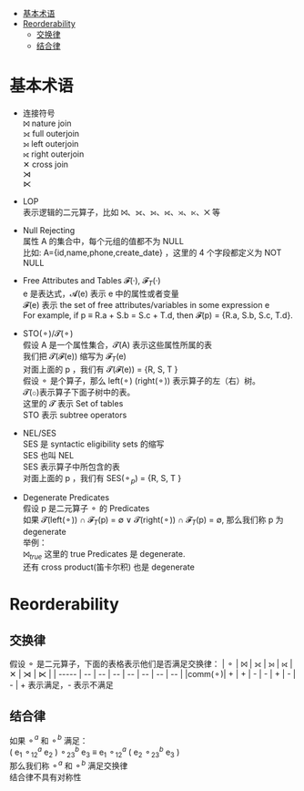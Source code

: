 - [基本术语](#基本术语)
- [Reorderability](#reorderability)
  - [交换律](#交换律)
  - [结合律](#结合律)

# 基本术语
- 连接符号  
⨝ nature join  
⟗ full outerjoin  
⟕ left outerjoin  
⟖ right outerjoin  
✕ cross join  
⋊  
⋉  
- LOP  
表示逻辑的二元算子，比如 ⨝、⟗、⟕、⟖、⋊、⋉、✕ 等

- Null Rejecting  
属性 A 的集合中，每个元组的值都不为 NULL  
比如: A={id,name,phone,create_date} ，这里的 4 个字段都定义为 NOT NULL

- Free Attributes and Tables 𝓕(·), 𝓕$_T$(·)  
e 是表达式，𝓐(e) 表示 e 中的属性或者变量  
𝓕(e) 表示 the set of free attributes/variables in some expression e  
For example, if p ≡ R.a + S.b = S.c + T.d, then 𝓕(p) = {R.a, S.b, S.c, T.d}.

- STO(⚬)/𝓣(⚬)  
假设 A 是一个属性集合，𝓣(A) 表示这些属性所属的表  
我们把 𝓣(𝓕(e)) 缩写为 𝓕$_T$(e)  
对面上面的 p ，我们有 𝓣(𝓕(e)) = {R, S, T }  
假设 ⚬ 是个算子，那么 left(⚬) (right(⚬)) 表示算子的左（右）树。  
𝓣(⚬)表示算子下面子树中的表。  
这里的 𝓣 表示 Set of tables  
STO 表示 subtree operators  

- NEL/SES  
SES 是 syntactic eligibility sets 的缩写  
SES 也叫 NEL  
SES 表示算子中所包含的表  
对面上面的 p ，我们有 SES(⚬$_p$) = {R, S, T }

- Degenerate Predicates  
假设 p 是二元算子 ⚬ 的 Predicates  
如果 𝓣(left(⚬)) ∩ 𝓕$_T$(p) = ∅ ∨ 𝓣(right(⚬)) ∩ 𝓕$_T$(p) = ∅, 那么我们称 p 为 degenerate  
举例：  
⨝$_{true}$ 这里的 true Predicates 是 degenerate.   
还有  cross product(笛卡尔积) 也是 degenerate

# Reorderability
## 交换律
假设 ⚬ 是二元算子，下面的表格表示他们是否满足交换律：
| ⚬     | ⨝ | ⟗ | ⟕  | ⟖ | ✕ | ⋊  | ⋉ |
| ----- | -- | -- | -- | -- | -- | -- | -- |
|comm(⚬)| +  | +  | -  | -  | +  | -  | -  |
\+ 表示满足，- 表示不满足
## 结合律
如果 ⚬$^a$ 和 ⚬$^b$ 满足：  
( e$_1$ ⚬$^a_{12}$ e$_2$ ) ⚬$^b_{23}$ e$_3$ ≡ e$_1$ ⚬$^a_{12}$ ( e$_2$ ⚬$^b_{23}$ e$_3$ )  
那么我们称 ⚬$^a$ 和 ⚬$^b$ 满足交换律  
结合律不具有对称性  
